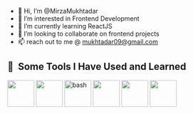 - 👋 Hi, I’m @MirzaMukhtadar
- 👀 I’m interested in Frontend Development
- 🌱 I’m currently learning ReactJS
- 💞️ I’m looking to collaborate on frontend projects
- 📫 reach out to me @ mukhtadar09@gmail.com

<h2> 🚀 &nbsp;Some Tools I Have Used and Learned</h2>
<p align="left">

<img src="https://cdn.jsdelivr.net/gh/devicons/devicon@latest/icons/html5/html5-original-wordmark.svg" width="60" height="60" />
<img src="https://cdn.jsdelivr.net/gh/devicons/devicon@latest/icons/css3/css3-original-wordmark.svg"  width="60" height="60" />
<img src="https://cdn.jsdelivr.net/gh/devicons/devicon@latest/icons/react/react-original.svg" alt="bash" width="60" height="60" />
 <img src="https://cdn.jsdelivr.net/gh/devicons/devicon@latest/icons/javascript/javascript-original.svg" width="60" height="60" />
 <img src="https://cdn.jsdelivr.net/gh/devicons/devicon@latest/icons/redux/redux-original.svg" width="60" height="60" />
 <img src="https://cdn.jsdelivr.net/gh/devicons/devicon@latest/icons/vscode/vscode-original.svg" width="60" height="60" />
                              
          
</p>


<!---
MirzaMukhtadar/MirzaMukhtadar is a ✨ special ✨ repository because its `README.md` (this file) appears on your GitHub profile.
You can click the Preview link to take a look at your changes.
--->
